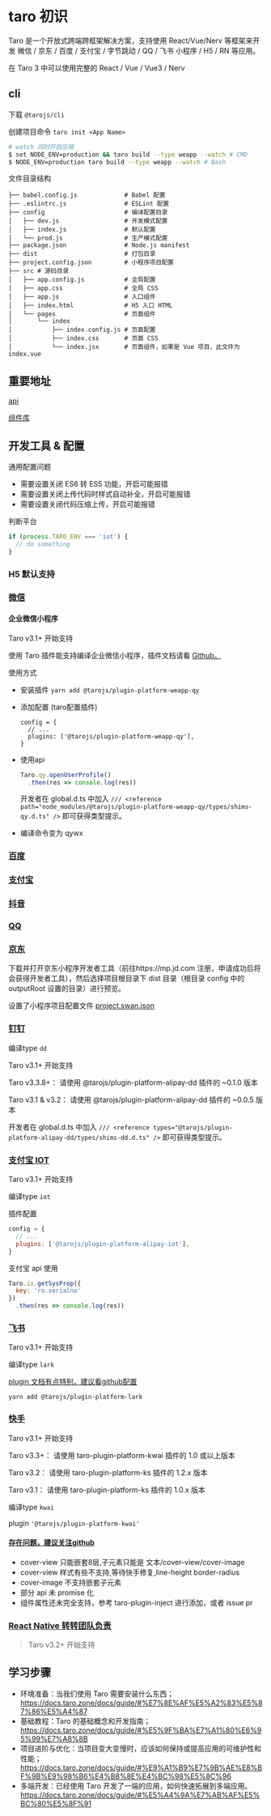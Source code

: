 # taro 初识

Taro 是一个开放式跨端跨框架解决方案，支持使用 React/Vue/Nerv 等框架来开发 微信 / 京东 / 百度 / 支付宝 / 字节跳动 / QQ / 飞书 小程序 / H5 / RN 等应用。

在 Taro 3 中可以使用完整的 React / Vue / Vue3 / Nerv 

## cli 

下载 `@tarojs/cli`

创建项目命令 `taro init <App Name>`

```sh 
# watch 同时开启压缩
$ set NODE_ENV=production && taro build --type weapp --watch # CMD
$ NODE_ENV=production taro build --type weapp --watch # Bash
```

文件目录结构

```
├── babel.config.js             # Babel 配置
├── .eslintrc.js                # ESLint 配置
├── config                      # 编译配置目录
│   ├── dev.js                  # 开发模式配置
│   ├── index.js                # 默认配置
│   └── prod.js                 # 生产模式配置
├── package.json                # Node.js manifest
├── dist                        # 打包目录
├── project.config.json         # 小程序项目配置
├── src # 源码目录
│   ├── app.config.js           # 全局配置
│   ├── app.css                 # 全局 CSS
│   ├── app.js                  # 入口组件
│   ├── index.html              # H5 入口 HTML
│   └── pages                   # 页面组件
│       └── index
│           ├── index.config.js # 页面配置
│           ├── index.css       # 页面 CSS
│           └── index.jsx       # 页面组件，如果是 Vue 项目，此文件为 index.vue
```

## 重要地址

[api](https://docs.taro.zone/docs/apis/about/desc/)

[组件库](https://docs.taro.zone/docs/components-desc/)

## 开发工具 & 配置

通用配置问题

+ 需要设置关闭 ES6 转 ES5 功能，开启可能报错
+ 需要设置关闭上传代码时样式自动补全，开启可能报错
+ 需要设置关闭代码压缩上传，开启可能报错

判断平台 

```js 
if (process.TARO_ENV === 'iot') {
  // do something
}
```
### H5 默认支持

### [微信](https://developers.weixin.qq.com/miniprogram/dev/devtools/download.html)

#### 企业微信小程序 

Taro v3.1+ 开始支持

使用 Taro 插件能支持编译企业微信小程序，插件文档请看 [Github。](https://github.com/NervJS/taro-plugin-platform-weapp-qy)

使用方式 

- 安装插件 `yarn add @tarojs/plugin-platform-weapp-qy`
- 添加配置 (taro配置插件)

  ```
  config = {
    // ...
    plugins: ['@tarojs/plugin-platform-weapp-qy'],
  }
  ```
- 使用api

  ```js 
  Taro.qy.openUserProfile()
    .then(res => console.log(res))
  ```
  开发者在 global.d.ts 中加入 `/// <reference path="node_modules/@tarojs/plugin-platform-weapp-qy/types/shims-qy.d.ts" />` 即可获得类型提示。

- 编译命令变为 qywx

### [百度](https://smartprogram.baidu.com/docs/develop/devtools/show_sur/)

### [支付宝](https://docs.alipay.com/mini/developer/getting-started/)

### [抖音](https://developer.open-douyin.com/docs/resource/zh-CN/mini-app/develop/developer-instrument/download/developer-instrument-update-and-download)

### [QQ](https://q.qq.com/wiki/#_4-%E7%BC%96%E7%A0%81%E5%BC%80%E5%8F%91%E5%B0%8F%E7%A8%8B%E5%BA%8F)

### [京东](https://mp.jd.com)

下载并打开京东小程序开发者工具（前往https://mp.jd.com 注册，申请成功后将会获得开发者工具），然后选择项目根目录下 dist 目录（根目录 config 中的 outputRoot 设置的目录）进行预览。

设置了小程序项目配置文件 [project.swan.json](https://docs.taro.zone/docs/project-config/)

### [钉钉](https://open.dingtalk.com/document/resourcedownload/miniapp-tool)

编译type `dd`

Taro v3.1+ 开始支持

Taro v3.3.8+： 请使用 @tarojs/plugin-platform-alipay-dd 插件的 ~0.1.0 版本

Taro v3.1 & v3.2： 请使用 @tarojs/plugin-platform-alipay-dd 插件的 ~0.0.5 版本

开发者在 global.d.ts 中加入 `/// <reference types="@tarojs/plugin-platform-alipay-dd/types/shims-dd.d.ts" />` 即可获得类型提示。

### [支付宝 IOT](https://opendocs.alipay.com/iot/05edqu)

Taro v3.1+ 开始支持

编译type `iot`

插件配置

```js 
config = {
  // ...
  plugins: ['@tarojs/plugin-platform-alipay-iot'],
}
```

支付宝 api 使用

```js 
Taro.ix.getSysProp({
  key: 'ro.serialno'
})
  .then(res => console.log(res))
```

### [飞书](https://open.feishu.cn/document/uYjL24iN/uMjNzUjLzYzM14yM2MTN?from=taro)

Taro v3.1+ 开始支持

编译type `lark`

[plugin 文档有点特别，建议看github配置](https://github.com/NervJS/taro-plugin-platform-lark)

`yarn add @tarojs/plugin-platform-lark`

### [快手]()

Taro v3.1+ 开始支持

Taro v3.3+： 请使用 taro-plugin-platform-kwai 插件的 1.0 或以上版本

Taro v3.2： 请使用 taro-plugin-platform-ks 插件的 1.2.x 版本

Taro v3.1： 请使用 taro-plugin-platform-ks 插件的 1.0.x 版本

编译type `kwai`

plugin `'@tarojs/plugin-platform-kwai'`

#### [存在问题，建议关注github](https://github.com/NervJS/taro-plugin-platform-kwai)

- cover-view 只能嵌套8层,子元素只能是 文本/cover-view/cover-image
- cover-view 样式有些不支持,等待快手修复,line-height border-radius
- cover-image 不支持嵌套子元素
- 部分 api 未 promise 化
- 组件属性还未完全支持，参考 taro-plugin-inject 进行添加，或者 issue pr

### [React Native 转转团队负责](https://docs.taro.zone/docs/react-native/)

> Taro v3.2+ 开始支持

## 学习步骤

- 环境准备：当我们使用 Taro 需要安装什么东西； https://docs.taro.zone/docs/guide/#%E7%8E%AF%E5%A2%83%E5%87%86%E5%A4%87
- 基础教程：Taro 的基础概念和开发指南；https://docs.taro.zone/docs/guide/#%E5%9F%BA%E7%A1%80%E6%95%99%E7%A8%8B
- 项目进阶与优化：当项目变大变慢时，应该如何保持或提高应用的可维护性和性能；https://docs.taro.zone/docs/guide/#%E9%A1%B9%E7%9B%AE%E8%BF%9B%E9%98%B6%E4%B8%8E%E4%BC%98%E5%8C%96
- 多端开发：已经使用 Taro 开发了一端的应用，如何快速拓展到多端应用。https://docs.taro.zone/docs/guide/#%E5%A4%9A%E7%AB%AF%E5%BC%80%E5%8F%91

